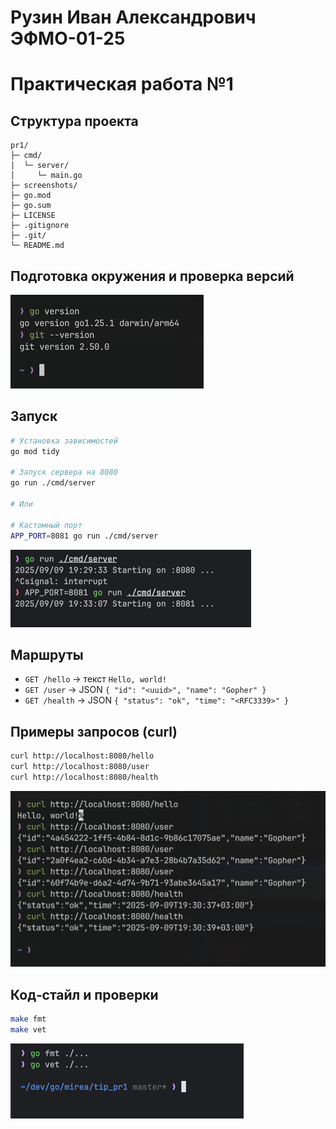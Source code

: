 # Рузин Иван Александрович ЭФМО-01-25
# Практическая работа №1

## Структура проекта
```text
pr1/
├─ cmd/
│  └─ server/
│     └─ main.go
├─ screenshots/
├─ go.mod
├─ go.sum
├─ LICENSE
├─ .gitignore
├─ .git/
└─ README.md
```

## Подготовка окружения и проверка версий
![img.png](screenshots/img.png)

## Запуск
```bash
# Установка зависимостей
go mod tidy

# Запуск сервера на 8080
go run ./cmd/server

# Или

# Кастомный порт
APP_PORT=8081 go run ./cmd/server
```
![img1.png](screenshots/img1.png)


## Маршруты
- `GET /hello` → текст `Hello, world!`
- `GET /user`  → JSON `{ "id": "<uuid>", "name": "Gopher" }`
- `GET /health` → JSON `{ "status": "ok", "time": "<RFC3339>" }`

## Примеры запросов (curl)
```bash
curl http://localhost:8080/hello
curl http://localhost:8080/user
curl http://localhost:8080/health
```
![img2.png](screenshots/img2.png)


## Код‑стайл и проверки
```bash
make fmt
make vet
```
![img.png](screenshots/img3.png)
